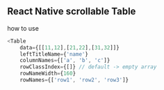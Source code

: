 ## React Native scrollable Table

how to use
```js
<Table 
    data={[[11,12],[21,22],[31,32]]}
    leftTitleName={'name'}
    columnNames={['a', 'b', 'c']}
    rowClassIndex={[]} // default -> empty array
    rowNameWidth={160}
    rowNames={['row1', 'row2', 'row3']}
```